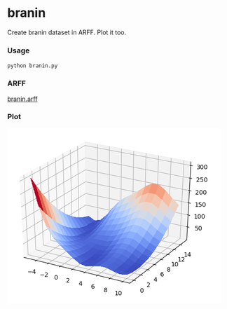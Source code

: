 # branin
Create branin dataset in ARFF. Plot it too.

### Usage
```shell
python branin.py
```

### ARFF
[branin.arff](branin.arff)

### Plot

![Image of branin](branin.png)
